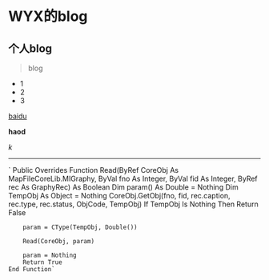 # WYX的blog
## 个人blog
> blog
* 1
* 2
* 3

[baidu]()

**haod**

*k*

***

`   Public Overrides Function Read(ByRef CoreObj As MapFileCoreLib.MIGraphy, ByVal fno As Integer, ByVal fid As Integer, ByRef rec As GraphyRec) As Boolean
        Dim param() As Double = Nothing
        Dim TempObj As Object = Nothing
        CoreObj.GetObj(fno, fid, rec.caption, rec.type, rec.status, ObjCode, TempObj)
        If TempObj Is Nothing Then Return False

        param = CType(TempObj, Double())

        Read(CoreObj, param)

        param = Nothing
        Return True
    End Function` 
